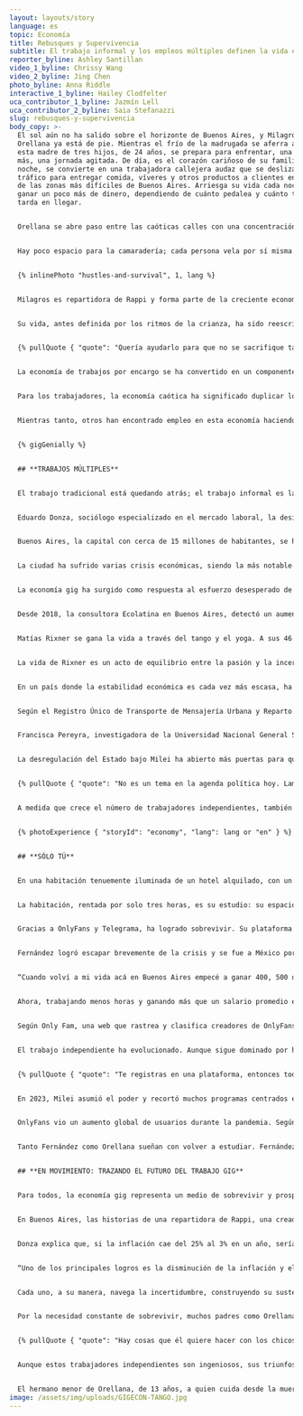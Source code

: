 ```yaml
---
layout: layouts/story
language: es
topic: Economía
title: Rebusques y Supervivencia
subtitle: El trabajo informal y los empleos múltiples definen la vida en Buenos Aires.
reporter_byline: Ashley Santillan
video_1_byline: Chrissy Wang
video_2_byline: Jing Chen
photo_byline: Anna Riddle
interactive_1_byline: Hailey Clodfelter
uca_contributor_1_byline: Jazmín Lell
uca_contributor_2_byline: Saia Stefanazzi
slug: rebusques-y-supervivencia
body_copy: >-
  El sol aún no ha salido sobre el horizonte de Buenos Aires, y Milagros
  Orellana ya está de pie. Mientras el frío de la madrugada se aferra al aire,
  esta madre de tres hijos, de 24 años, se prepara para enfrentar, una vez
  más, una jornada agitada. De día, es el corazón cariñoso de su familia; de
  noche, se convierte en una trabajadora callejera audaz que se desliza entre el
  tráfico para entregar comida, víveres y otros productos a clientes en algunas
  de las zonas más difíciles de Buenos Aires. Arriesga su vida cada noche para
  ganar un poco más de dinero, dependiendo de cuánto pedalea y cuánto tiempo
  tarda en llegar.


  Orellana se abre paso entre las caóticas calles con una concentración aguda. En dos ruedas, forma parte de un mundo feroz e implacable, donde la supervivencia depende de reflejos rápidos y determinación fría. Como mujer en un trabajo dominado por hombres, enfrenta una dinámica constante de tensión: los hombres, a menudo desdeñosos, la ven como competencia, mientras que otras mujeres la miran con desconfianza por trabajar junto a ellos en este entorno duro y estresante.


  Hay poco espacio para la camaradería; cada persona vela por sí misma. Con la presión aumentando desde todos los frentes, Orellana ha aprendido a mantener la guardia alta y los ojos siempre atentos a la calle. En cada turno, lucha contra el agotamiento, equilibrando las necesidades de sus hijos con las exigencias de una economía informal que no perdona. El reloj es su enemigo constante, mientras corre contra el tiempo; cada entrega es una pequeña victoria en la lucha continua por la supervivencia de su familia.


  {% inlinePhoto "hustles-and-survival", 1, lang %}


  Milagros es repartidora de Rappi y forma parte de la creciente economía de trabajos informal en Argentina, donde muchas personas se ven obligadas a tener múltiples empleos solo para sobrevivir. Para Orellana, su resiliencia se sostiene en su propósito principal: la maternidad.


  Su vida, antes definida por los ritmos de la crianza, ha sido reescrita a la fuerza por la crisis económica que ha barrido Argentina. Hasta hace poco, el ingreso estable de su esposo era suficiente para mantener a la familia. Pero a medida que la inestabilidad financiera del país se profundizó, esa base se derrumbó, dejando a Orellana sin otra opción que ingresar al mundo de las entregas.


  {% pullQuote { "quote": "Quería ayudarlo para que no se sacrifique tanto, para que no se mate trabajando. Por eso decidí empezar a trabajar.", "attribution": "Orellana", "role": "Repartidora de Rappi" } %}


  La economía de trabajos por encargo se ha convertido en un componente central para que muchas personas sobrevivan a la crisis económica que ha acechado al país por más de 100 años. Y ahora, con el nuevo presidente imponiendo medidas de austeridad para controlar la economía, las filas de trabajadores independientes están creciendo, lo que añade caos y competencia por ingresos extra. Queda por ver si los recortes de Javier Milei lograrán estabilizar la economía.


  Para los trabajadores, la economía caótica ha significado duplicar los trabajos en el sector informal. Pero para algunos, la llegada de Milei ha implicado menos regulaciones sobre cómo trabajar, lo que les ha generado simpatía por su estilo de gobierno.


  Mientras tanto, otros han encontrado empleo en esta economía haciendo todo tipo de trabajos para llegar a fin de mes. Algunos se han convertido en conductores de Uber, otros dan clases de tango a turistas, y muchas mujeres han encontrado en OnlyFans la mejor forma de generar ingresos extra. La gente espera ver si las medidas de Milei estabilizarán la economía y permitirán que familias como la de Orellana vuelvan a tener dos ingresos estables, o si la economía gig ha llegado para quedarse como la nueva normalidad en Argentina.


  {% gigGenially %}


  ## **TRABAJOS MÚLTIPLES**


  El trabajo tradicional está quedando atrás; el trabajo informal es la nueva manera en que la sociedad se gana la vida.


  Eduardo Donza, sociólogo especializado en el mercado laboral, la desigualdad social y la pobreza, afirma: “la crisis inflacionaria que ha sufrido Argentina durante muchas décadas no es un problema nuevo”. Es parte del Observatorio de la Deuda Social de la Universidad Católica Argentina y profesor en la Universidad de Buenos Aires.


  Buenos Aires, la capital con cerca de 15 millones de habitantes, se ha visto obligada a enfrentar los desafíos constantes de un panorama económico cambiante, como muchas otras ciudades del mundo.


  La ciudad ha sufrido varias crisis económicas, siendo la más notable la de 1998–2002, provocada por una deuda masiva, mala administración económica y una paridad cambiaria con el dólar estadounidense. Esta crisis provocó desempleo generalizado, pobreza y disturbios sociales, culminando en los disturbios de 2001 y la renuncia del presidente Fernando de la Rúa. A pesar de la recuperación en los años siguientes, la ciudad ha seguido enfrentando turbulencias económicas, marcadas por la inflación y la inestabilidad fiscal, lo que ha agravado las desigualdades sociales.


  La economía gig ha surgido como respuesta al esfuerzo desesperado de los ciudadanos por adaptarse, transformando la fuerza laboral. Específicamente, las plataformas digitales han liderado la contratación para trabajos informal. Plataformas como Rappi, Airbnb, Uber y OnlyFans ya están integradas a la vida diaria de la sociedad porteña.


  Desde 2018, la consultora Ecolatina en Buenos Aires, detectó un aumento del 25% en la cantidad de personas con empleos múltiples.


  Matías Rixner se gana la vida a través del tango y el yoga. A sus 46 años, este instructor porteño abraza dos prácticas profundamente arraigadas en la cultura argentina: ofrece clases de tango que celebran el alma del baile y sesiones de yoga que brindan calma en medio del caos. Sus dos roles reflejan la tendencia más amplia de la economía gig en Argentina, donde tradición y adaptabilidad se entrecruzan para responder a las exigencias económicas.


  La vida de Rixner es un acto de equilibrio entre la pasión y la incertidumbre financiera. “Nunca sé cuánto voy a ganar… a veces me preocupo, pero siempre me va bien”, comenta.


  En un país donde la estabilidad económica es cada vez más escasa, ha logrado forjar su camino enseñando a otros no solo a moverse, sino a reconectarse: con sus cuerpos, su respiración y la constante incertidumbre de la vida en Buenos Aires.


  Según el Registro Único de Transporte de Mensajería Urbana y Reparto a Domicilio (RUTRAMUR), hay al menos 20.000 trabajadores informales en Buenos Aires. Sin embargo, debido a la informalidad de este trabajo, es difícil obtener cifras exactas.


  Francisca Pereyra, investigadora de la Universidad Nacional General Sarmiento, se centra en el trabajo, el género y la economía de plataformas. En los últimos cinco años ha liderado proyectos sobre las experiencias, oportunidades y desafíos que enfrentan las mujeres de bajos ingresos debido al auge del trabajo digital. Afirma que los trabajos informales aumentaron durante la pandemia, y que todo lo relacionado con entregas creció aún más al convertirse en un servicio esencial. Hoy, la gente sigue dependiendo del delivery por comodidad.


  La desregulación del Estado bajo Milei ha abierto más puertas para quienes desean trabajar en esta economía, duplicando los empleos en familias como la de Orellana y transformando el funcionamiento familiar.


  {% pullQuote { "quote": "No es un tema en la agenda política hoy. Lamentablemente, por lo que entendemos, este presidente no cree en la regulación del Estado.", "attribution": "Francisca Pereyra" } %}


  A medida que crece el número de trabajadores independientes, también lo hacen los tipos de trabajos a los que las personas recurren para ganar dinero. Muchas mujeres se ven excluidas de empleos como el reparto de comida por su cultura masculina y la competencia feroz, y se ven empujadas hacia el trabajo sexual, donde las ganancias pueden ser significativas.


  {% photoExperience { "storyId": "economy", "lang": lang or "en" } %}


  ## **SÓLO TÚ**


  En una habitación tenuemente iluminada de un hotel alquilado, con un tubo de pole dance brillando bajo luces de neón y una bañera en el centro de la escena, la joven Marisol Fernández, de 23 años, prepara su cámara. Una rápida revisión de su teléfono le recuerda por qué está ahí: la demanda de contenido exótico en OnlyFans ha sido su salvación en un país que se desmorona. Con la crisis económica apretando, Fernández y muchas mujeres como ella abandonaron el trabajo tradicional para ingresar a la economía digital, donde su cuerpo, confianza y creatividad son sus mayores activos.


  La habitación, rentada por solo tres horas, es su estudio: su espacio seguro para actuar, crear y, lo más importante, sobrevivir en un panorama financiero que ofrece pocas opciones para mujeres jóvenes como ella. Mientras el país lidia con la inflación y el desempleo, el mundo de Fernández gira en torno al equilibrio precario entre su personaje online y un mercado impredecible que ha aprendido a navegar, clic a clic.


  Gracias a OnlyFans y Telegrama, ha logrado sobrevivir. Su plataforma también le consiguió un “sugar daddy”, un hombre mayor que le da regalos o dinero a cambio de compañía, y en ocasiones, sexo. Lo ve una vez a la semana y pasa el día con él a cambio de hasta 300 dólares, unos 323.000 pesos argentinos. En solo cinco meses, él le ha regalado joyas, carteras, zapatos y perfumes caros.


  Fernández logró escapar brevemente de la crisis y se fue a México por amor y una mejor vida. Pero tras un año, volvió a Buenos Aires y se encontró con una situación económica aún peor.


  “Cuando volví a mi vida acá en Buenos Aires empecé a ganar 400, 500 dólares. Entonces decidí abrir OnlyFans. Empecé a generar más ingresos, como entre 800 y 1.000 dólares en los primeros meses”.


  Ahora, trabajando menos horas y ganando más que un salario promedio en Argentina, Fernández dice: “Tengo más tiempo libre para salir con amigas, viajar, hacer lo que me gusta, y no tengo que pedir permiso a nadie, ni jefe, ni licencia, ni esperar a las vacaciones para hacer lo que realmente quiero”.


  Según Only Fam, una web que rastrea y clasifica creadores de OnlyFans, hay alrededor de 5.322 creadores en Argentina, 1.399 solo en Buenos Aires. Pero la cifra real puede ser de cuatro a cinco veces más, ya que muchos no revelan su ubicación.


  El trabajo independiente ha evolucionado. Aunque sigue dominado por hombres, cada vez más mujeres se están sumando.


  {% pullQuote { "quote": "Te registras en una plataforma, entonces todo es más anónimo, más impersonal, y eso animó a muchas mujeres a probar suerte.", "attribution": "Francisca Pereyra" } %}


  En 2023, Milei asumió el poder y recortó muchos programas centrados en mujeres, como el Ministerio de Mujeres, Géneros y Diversidad. Esto dejó a muchas mujeres con menos recursos, empujando a algunas, como Fernández, a plataformas como OnlyFans.


  OnlyFans vio un aumento global de usuarios durante la pandemia. Según UpMarket, en 2023 el crecimiento de creadores superó al de los suscriptores, con un incremento del 29,4% frente a un 27,7%.


  Tanto Fernández como Orellana sueñan con volver a estudiar. Fernández desea retomar sus estudios de psicología, mientras que Orellana quiere terminar el secundario y seguir una carrera en matemáticas. Pero por ahora, Fernández y miles de mujeres moldean su realidad a través del contenido que crean en OnlyFans, donde su identidad, ingresos y aspiraciones están profundamente entrelazadas. Mientras tanto, Orellana y otros repartidores viven al ritmo de la velocidad y las entregas.


  ## **EN MOVIMIENTO: TRAZANDO EL FUTURO DEL TRABAJO GIG**


  Para todos, la economía gig representa un medio de sobrevivir y prosperar en un país donde los empleos tradicionales son cada vez más difíciles de conseguir.


  En Buenos Aires, las historias de una repartidora de Rappi, una creadora de OnlyFans y un instructor de tango y yoga pintan un retrato vívido de esta economía que ha echado raíces en medio de las luchas económicas.


  Donza explica que, si la inflación cae del 25% al 3% en un año, sería un gran éxito para cualquier gobierno. Asegura que este es el mayor indicador de estabilidad económica del gobierno de Milei y un factor clave en su creciente apoyo público.


  “Uno de los principales logros es la disminución de la inflación y el aumento de los precios”, dice Donza.


  Cada uno, a su manera, navega la incertidumbre, construyendo su sustento con flexibilidad y adaptabilidad, dependiendo de plataformas que ofrecen oportunidades, pero también riesgos. Mientras luchan por sobrevivir, la crisis económica de Argentina sigue pesando, dejando a millones enfrentando inflación, desempleo e inestabilidad.


  Por la necesidad constante de sobrevivir, muchos padres como Orellana y su esposo se ven forzados a perderse momentos clave en la vida de sus hijos.


  {% pullQuote { "quote": "Hay cosas que él quiere hacer con los chicos y no puede porque está trabajando. Y hay cosas que yo quiero hacer con mis hijos y tampoco puedo porque estoy trabajando. Entonces, los dos estamos perdiéndonos cosas por nuestros hijos. Pero entendemos que, si no trabajamos, no tenemos dinero para comprarles cosas.", "attribution": "Milagros Orellana" } %}


  Aunque estos trabajadores independientes son ingeniosos, sus triunfos individuales son solo parches en un entramado de desafíos sistémicos. Mientras persiguen la estabilidad financiera, la pregunta sigue siendo: ¿podrá el país resolver esta crisis alguna vez, o será la supervivencia en la economía gig la nueva normalidad para las futuras generaciones?


  El hermano menor de Orellana, de 13 años, a quien cuida desde la muerte de su madre, representa el futuro del trabajo gig. Compaginando la escuela y la adolescencia, también trabaja como repartidor de Rappi, navegando las mismas calles que enfrenta su hermana.
image: /assets/img/uploads/GIGECON-TANGO.jpg
---
```

